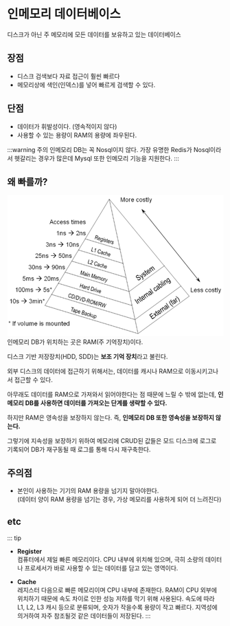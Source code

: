 # 인메모리 데이터베이스

디스크가 아닌 주 메모리에 모든 데이터를 보유하고 있는 데이터베이스

## 장점
- 디스크 검색보다 자료 접근이 훨씬 빠르다
- 메모리상에 색인(인덱스)를 넣어 빠르게 검색할 수 있다.

## 단점
- 데이터가 휘발성이다. (영속적이지 않다)
- 사용할 수 있는 용량이 RAM의 용량에 좌우된다.

:::warning 주의
인메모리 DB는 꼭 Nosql이지 않다.
가장 유명한 Redis가 Nosql이라서 헷갈리는 경우가 많은데 Mysql 또한 인메모리 기능을 지원한다.
:::

## 왜 빠를까?
![메모리 계층구조](/images/TIL/ETC-Database/메모리-계층구조.png)  
인메모리 DB가 위치하는 곳은 RAM(주 기억장치)이다.

디스크 기반 저장장치(HDD, SDD)는 **보조 기억 장치**라고 불린다.

외부 디스크의 데이터에 접근하기 위해서는, 데이터를 캐시나 RAM으로 이동시키고나서 접근할 수 있다.

아무래도 데이터를 RAM으로 가져와서 읽어야한다는 점 때문에 느릴 수 밖에 없는데, **인 메모리 DB를 사용하면 데이터를 가져오는 단계를 생략할 수 있다.**

하지만 RAM은 영속성을 보장하지 않는다. 즉, **인메모리 DB 또한 영속성을 보장하지 않는다.**

그렇기에 지속성을 보장하기 위하여 메모리에 CRUD된 값들은 모드 디스크에 로그로 기록되어 DB가 재구동될 때 로그를 통해 다시 재구축한다.

## 주의점
- 본인이 사용하는 기기의 RAM 용량을 넘기지 말아야한다.  
(데이터 양이 RAM 용량을 넘기는 경우, 가상 메모리를 사용하게 되어 더 느려진다)



## etc
::: tip
- **Register**  
컴퓨터에서 제일 빠른 메모리이다.
CPU 내부에 위치해 있으며, 극히 소량의 데이터나 프로세서가 바로 사용할 수 있는 데이터를 담고 있는 영역이다.

- **Cache**  
레지스터 다음으로 빠른 메모리이며 CPU 내부에 존재한다.
RAM이 CPU 외부에 위치하기 때문에 속도 차이로 인한 성능 저하를 막기 위해 사용된다.
속도에 따라 L1, L2, L3 캐시 등으로 분류되며, 숫자가 작을수록 용량이 작고 빠르다.
지역성에 의거하여 자주 참조될것 같은 데이터들이 저장된다.
:::
